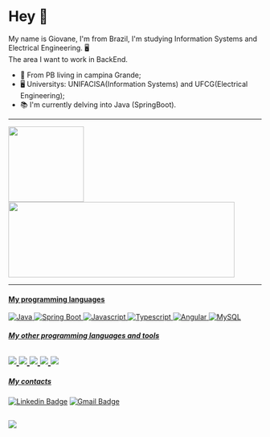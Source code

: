 # Hey 👋

My name is Giovane, I'm from Brazil, I'm studying Information Systems and Electrical Engineering.
 🖥️ <br />
The area I want to work in BackEnd.


- 📍 From PB living in campina Grande;
- 🖥️ Universitys: UNIFACISA(Information Systems) and UFCG(Electrical Engineering);
- 📚 I'm currently delving into Java (SpringBoot).
---
<div>
  <a href="https://github.com/giovaner10">
   <img height="150em" src="https://github-readme-stats.vercel.app/api?username=giovaner10&show_icons=true&theme=radical&include_all_commits=true&count_private=false"/>
  <img height="150em" width = "450m" src="https://github-readme-stats.vercel.app/api/top-langs/?username=giovaner10&layout=compact&langs_count=7&theme=radical"/>
  
</div>


---
#### My programming languages
![Java](https://img.shields.io/badge/Java-ED8B00?style=for-the-badge&logo=java&logoColor=white)
![Spring Boot](https://img.shields.io/badge/Spring-6DB33F?style=for-the-badge&logo=spring&logoColor=white)
![Javascript](https://img.shields.io/badge/JavaScript-F7DF1E?style=for-the-badge&logo=javascript&logoColor=black)
![Typescript](https://img.shields.io/badge/TypeScript-007ACC?style=for-the-badge&logo=typescript&logoColor=white)
![Angular](https://img.shields.io/badge/Angular-DD0031?style=for-the-badge&logo=angular&logoColor=white)
![MySQL](https://img.shields.io/badge/MySQL-00000F?style=for-the-badge&logo=mysql&logoColor=white)
##### My other programming languages ​​and tools
  <img src = "https://img.shields.io/badge/-HTML5-E34F26?style=flat&logo=html5&logoColor=white"> <img src = "https://img.shields.io/badge/-CSS3-1572B6?style=flat&logo=css3&logoColor=white">  <img src="https://img.shields.io/badge/-C%20&%20C++-659ad2?style=flat&logo=c%2B%2B&logoColor=ffffff"> <img src="http://img.shields.io/badge/-Git-F1502F?style=flat&logo=git&logoColor=FFFFFF">
<img src="http://img.shields.io/badge/-Github-000000?style=flat&logo=github&logoColor=FFFFFF">
---
##### My contacts
[![Linkedin Badge](https://img.shields.io/badge/-Giovane%20Tiburcio-6633cc?style=flat-square&logo=Linkedin&logoColor=white&link=https://www.linkedin.com/in/giovaner10/)](https://www.linkedin.com/in/giovaner10/) [![Gmail Badge](https://img.shields.io/badge/-giovanerr10@gmail.com-6633cc?style=flat-square&logo=Gmail&logoColor=white&link=mailto:giovanerr10@gmail.com)](mailto:giovanerr10@gmail.com)

 ##
![](https://github.com/giovaner10/snk/raw/output/github-contribution-grid-snake.svg)
